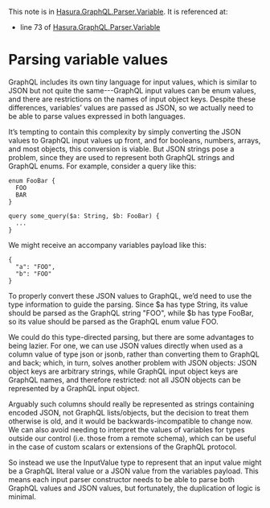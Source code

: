 This note is in [Hasura.GraphQL.Parser.Variable](https://github.com/hasura/graphql-engine/blob/master/server/src-lib/Hasura/GraphQL/Parser/Variable.hs#L19).
It is referenced at:
  - line 73 of [Hasura.GraphQL.Parser.Variable](https://github.com/hasura/graphql-engine/blob/master/server/src-lib/Hasura/GraphQL/Parser/Variable.hs#L73)

# Parsing variable values

GraphQL includes its own tiny language for input values, which is similar to
JSON but not quite the same---GraphQL input values can be enum values, and there
are restrictions on the names of input object keys. Despite these differences,
variables’ values are passed as JSON, so we actually need to be able to parse
values expressed in both languages.

It’s tempting to contain this complexity by simply converting the JSON values to
GraphQL input values up front, and for booleans, numbers, arrays, and most
objects, this conversion is viable. But JSON strings pose a problem, since they
are used to represent both GraphQL strings and GraphQL enums. For example,
consider a query like this:

    enum FooBar {
      FOO
      BAR
    }

    query some_query($a: String, $b: FooBar) {
      ...
    }

We might receive an accompany variables payload like this:

    {
      "a": "FOO",
      "b": "FOO"
    }

To properly convert these JSON values to GraphQL, we’d need to use the type
information to guide the parsing. Since $a has type String, its value should be
parsed as the GraphQL string "FOO", while $b has type FooBar, so its value
should be parsed as the GraphQL enum value FOO.

We could do this type-directed parsing, but there are some advantages to being
lazier. For one, we can use JSON values directly when used as a column value of
type json or jsonb, rather than converting them to GraphQL and back; which, in
turn, solves another problem with JSON objects: JSON object keys are arbitrary
strings, while GraphQL input object keys are GraphQL names, and therefore
restricted: not all JSON objects can be represented by a GraphQL input object.

Arguably such columns should really be represented as strings containing encoded
JSON, not GraphQL lists/objects, but the decision to treat them otherwise is
old, and it would be backwards-incompatible to change now. We can also avoid
needing to interpret the values of variables for types outside our control
(i.e. those from a remote schema), which can be useful in the case of custom
scalars or extensions of the GraphQL protocol.

So instead we use the InputValue type to represent that an input value might be
a GraphQL literal value or a JSON value from the variables payload. This means
each input parser constructor needs to be able to parse both GraphQL values and
JSON values, but fortunately, the duplication of logic is minimal.
